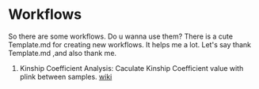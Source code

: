 # Workflows

So there are some workflows. Do u wanna use them? There is a cute Template.md for creating new workflows. It helps me a lot. Let's say thank Template.md ,and also thank me.

1. Kinship Coefficient Analysis:
   Caculate Kinship Coefficient value with plink between samples. [wiki](https://en.wikipedia.org/wiki/Coefficient_of_relationship)
